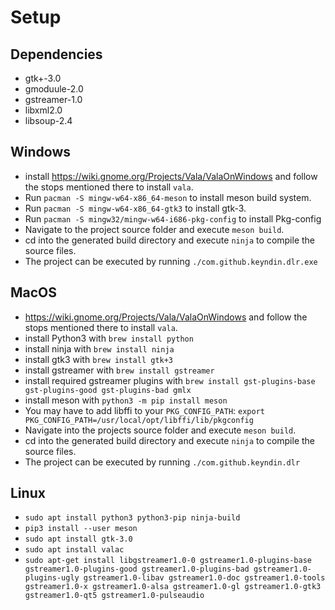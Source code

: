 # Setup 

## Dependencies

* gtk+-3.0
* gmoduule-2.0
* gstreamer-1.0
* libxml2.0
* libsoup-2.4

## Windows

* install https://wiki.gnome.org/Projects/Vala/ValaOnWindows and follow the stops mentioned there to install ```vala```.
* Run ```pacman -S mingw-w64-x86_64-meson``` to install meson build system.
* Run ```pacman -S mingw-w64-x86_64-gtk3``` to install gtk-3.
* Run ```pacman -S mingw32/mingw-w64-i686-pkg-config``` to install Pkg-config
* Navigate to the project source folder and execute ```meson build```.
* cd into the generated build directory and execute ```ninja``` to compile the source files.
* The project can be executed by running ```./com.github.keyndin.dlr.exe```

## MacOS

* https://wiki.gnome.org/Projects/Vala/ValaOnWindows and follow the stops mentioned there to install ```vala```.
* install Python3 with ```brew install python```
* install ninja with ```brew install ninja```
* install gtk3 with ```brew install gtk+3```
* install gstreamer with ```brew install gstreamer```
* install required gstreamer plugins with ```brew install gst-plugins-base gst-plugins-good gst-plugins-bad gmlx```
* install meson with ```python3 -m pip install meson```
* You may have to add libffi to your ```PKG_CONFIG_PATH```: ```export PKG_CONFIG_PATH=/usr/local/opt/libffi/lib/pkgconfig```
* Navigate into the projects source folder and execute ```meson build```.
* cd into the generated build directory and execute ```ninja``` to compile the source files.
* The project can be executed by running ```./com.github.keyndin.dlr``` 

## Linux

* ```sudo apt install python3 python3-pip ninja-build```
* ```pip3 install --user meson```
* ```sudo apt install gtk-3.0```
* ```sudo apt install valac```
* ```sudo apt-get install libgstreamer1.0-0 gstreamer1.0-plugins-base gstreamer1.0-plugins-good gstreamer1.0-plugins-bad gstreamer1.0-plugins-ugly gstreamer1.0-libav gstreamer1.0-doc gstreamer1.0-tools gstreamer1.0-x gstreamer1.0-alsa gstreamer1.0-gl gstreamer1.0-gtk3 gstreamer1.0-qt5 gstreamer1.0-pulseaudio```

